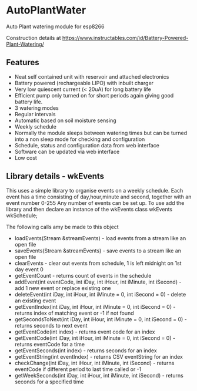 # AutoPlantWater
Auto Plant watering module for esp8266

Construction details at https://www.instructables.com/id/Battery-Powered-Plant-Watering/

## Features
- Neat self contained unit with reservoir and attached electronics
- Battery powered (rechargeable LIPO) with inbuilt charger
- Very low quiescent current (< 20uA) for long battery life
- Efficient pump only turned on for short periods again giving good battery life.
- 3 watering modes
- Regular intervals
- Automatic based on soil moisture sensing
- Weekly schedule
- Normally the module sleeps between watering times but can be turned into a non sleep mode for checking and configuration
- Schedule, status and configuration data from web interface​
- Software can be updated via web interface
- Low cost

## Library details - wkEvents
This uses a simple library to organise events on a weekly schedule.
Each event has a time consisting of day,hour,minute and second, together with an event number 0-255
Any number of events can be set up.
To use add the library and then declare an instance of the wkEvents class
wkEvents wkSchedule;

The following calls amy be made to this object
- loadEvents(Stream &streamEvents) - load events from a stream like an open file
- saveEvents(Stream &streamEvents) - save events to a stream like an open file
- clearEvents - clear out events from schedule, 1 is left midnight on 1st day event 0
- getEventCount - returns count of events in the schedule
- addEvent(int eventCode, int iDay, int iHour, int iMinute, int iSecond) - add 1 new event or replace existing one
- deleteEvent(int iDay, int iHour, int iMinute = 0, int iSecond = 0) - delete an existing event
- getEventIndex(int iDay, int iHour, int iMinute = 0, int iSecond = 0) - returns index of matching event or -1 if not found
- getSecondsToNext(int iDay, int iHour, int iMinute = 0, int iSecond = 0) - returns seconds to next event
- getEventCode(int index) - returns event code for an index
- getEventCode(int iDay, int iHour, int iMinute = 0, int iSecond = 0) - returns eventCode for a time
- getEventSeconds(int index) - returns seconds for an index
- getEventString(int eventIndex) - returns CSV eventString for an index
- checkChange(int iDay, int iHour, int iMinute, int iSecond) - returns eventCode if different period to last time called or -1
- getWeekSeconds(int iDay, int iHour, int iMinute, int iSecond) - returns seconds for a specified time





